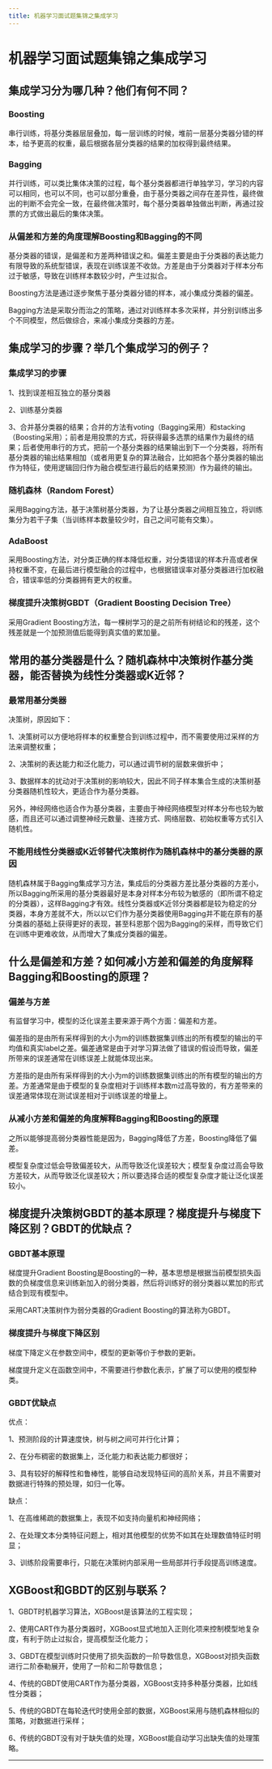 ```yaml
---
title: 机器学习面试题集锦之集成学习
---
```


# 机器学习面试题集锦之集成学习

<script type="text/javascript" src="/include/head.js"></script>

## 集成学习分为哪几种？他们有何不同？

### Boosting

串行训练，将基分类器层层叠加，每一层训练的时候，堆前一层基分类器分错的样本，给予更高的权重，最后根据各层分类器的结果的加权得到最终结果。

### Bagging

并行训练，可以类比集体决策的过程，每个基分类器都进行单独学习，学习的内容可以相同，也可以不同，也可以部分重叠，由于基分类器之间存在差异性，最终做出的判断不会完全一致，在最终做决策时，每个基分类器单独做出判断，再通过投票的方式做出最后的集体决策。

### 从偏差和方差的角度理解Boosting和Bagging的不同

基分类器的错误，是偏差和方差两种错误之和。偏差主要是由于分类器的表达能力有限导致的系统型错误，表现在训练误差不收敛。方差是由于分类器对于样本分布过于敏感，导致在训练样本数较少时，产生过拟合。

Boosting方法是通过逐步聚焦于基分类器分错的样本，减小集成分类器的偏差。

Bagging方法是采取分而治之的策略，通过对训练样本多次采样，并分别训练出多个不同模型，然后做综合，来减小集成分类器的方差。

## 集成学习的步骤？举几个集成学习的例子？

### 集成学习的步骤

1、找到误差相互独立的基分类器

2、训练基分类器

3、合并基分类器的结果；合并的方法有voting（Bagging采用）和stacking（Boosting采用）；前者是用投票的方式，将获得最多选票的结果作为最终的结果；后者使用串行的方式，把前一个基分类器的结果输出到下一个分类器，将所有基分类器的输出结果相加（或者用更复杂的算法融合，比如把各个基分类器的输出作为特征，使用逻辑回归作为融合模型进行最后的结果预测）作为最终的输出。

### 随机森林（Random Forest）

采用Bagging方法，基于决策树基分类器，为了让基分类器之间相互独立，将训练集分为若干子集（当训练样本数量较少时，自己之间可能有交集）。

### AdaBoost

采用Boosting方法，对分类正确的样本降低权重，对分类错误的样本升高或者保持权重不变，在最后进行模型融合的过程中，也根据错误率对基分类器进行加权融合，错误率低的分类器拥有更大的权重。

### 梯度提升决策树GBDT（Gradient Boosting Decision Tree）

采用Gradient Boosting方法，每一棵树学习的是之前所有树结论和的残差，这个残差就是一个加预测值后能得到真实值的累加量。

## 常用的基分类器是什么？随机森林中决策树作基分类器，能否替换为线性分类器或K近邻？

### 最常用基分类器

决策树，原因如下：

1、决策树可以方便地将样本的权重整合到训练过程中，而不需要使用过采样的方法来调整权重；

2、决策树的表达能力和泛化能力，可以通过调节树的层数来做折中；

3、数据样本的扰动对于决策树的影响较大，因此不同子样本集合生成的决策树基分类器随机性较大，更适合作为基分类器。

另外，神经网络也适合作为基分类器，主要由于神经网络模型对样本分布也较为敏感，而且还可以通过调整神经元数量、连接方式、网络层数、初始权重等方式引入随机性。

### 不能用线性分类器或K近邻替代决策树作为随机森林中的基分类器的原因

随机森林属于Bagging集成学习方法，集成后的分类器方差比基分类器的方差小，所以Bagging所采用的基分类器最好是本身对样本分布较为敏感的（即所谓不稳定的分类器），这样Bagging才有效。线性分类器或K近邻分类器都是较为稳定的分类器，本身方差就不大，所以以它们作为基分类器使用Bagging并不能在原有的基分类器的基础上获得更好的表现，甚至科恩那个因为Bagging的采样，而导致它们在训练中更难收敛，从而增大了集成分类器的偏差。

## 什么是偏差和方差？如何减小方差和偏差的角度解释Bagging和Boosting的原理？

### 偏差与方差

有监督学习中，模型的泛化误差主要来源于两个方面：偏差和方差。

偏差指的是由所有采样得到的大小为m的训练数据集训练出的所有模型的输出的平均值和真实label之差。偏差通常是由于对学习算法做了错误的假设而导致，偏差所带来的误差通常在训练误差上就能体现出来。

方差指的是由所有采样得到的大小为m的训练数据集训练出的所有模型的输出的方差。方差通常是由于模型的复杂度相对于训练样本数m过高导致的，有方差带来的误差通常体现在测试误差相对于训练误差的增量上。

### 从减小方差和偏差的角度解释Bagging和Boosting的原理

之所以能够提高弱分类器性能是因为，Bagging降低了方差，Boosting降低了偏差。

模型复杂度过低会导致偏差较大，从而导致泛化误差较大；模型复杂度过高会导致方差较大，从而导致泛化误差较大；所以要选择合适的模型复杂度才能让泛化误差较小。

## 梯度提升决策树GBDT的基本原理？梯度提升与梯度下降区别？GBDT的优缺点？

### GBDT基本原理

梯度提升Gradient Boosting是Boosting的一种，基本思想是根据当前模型损失函数的负梯度信息来训练新加入的弱分类器，然后将训练好的弱分类器以累加的形式结合到现有模型中。

采用CART决策树作为弱分类器的Gradient Boosting的算法称为GBDT。

### 梯度提升与梯度下降区别

梯度下降定义在参数空间中，模型的更新等价于参数的更新。

梯度提升定义在函数空间中，不需要进行参数化表示，扩展了可以使用的模型种类。

### GBDT优缺点

优点：

1、预测阶段的计算速度快，树与树之间可并行化计算；

2、在分布稠密的数据集上，泛化能力和表达能力都很好；

3、具有较好的解释性和鲁棒性，能够自动发现特征间的高阶关系，并且不需要对数据进行特殊的预处理，如归一化等。

缺点：

1、在高维稀疏的数据集上，表现不如支持向量机和神经网络；

2、在处理文本分类特征问题上，相对其他模型的优势不如其在处理数值特征时明显；

3、训练阶段需要串行，只能在决策树内部采用一些局部并行手段提高训练速度。

## XGBoost和GBDT的区别与联系？

1、GBDT时机器学习算法，XGBoost是该算法的工程实现；

2、使用CART作为基分类器时，XGBoost显式地加入正则化项来控制模型地复杂度，有利于防止过拟合，提高模型泛化能力；

3、GBDT在模型训练时只使用了损失函数的一阶导数信息，XGBoost对损失函数进行二阶泰勒展开，使用了一阶和二阶导数信息；

4、传统的GBDT使用CART作为基分类器，XGBoost支持多种基分类器，比如线性分类器；

5、传统的GBDT在每轮迭代时使用全部的数据，XGBoost采用与随机森林相似的策略，对数据进行采样；

6、传统的GBDT没有对于缺失值的处理，XGBoost能自动学习出缺失值的处理策略。

---

<script type="text/javascript" src="/include/tail.js"></script>
